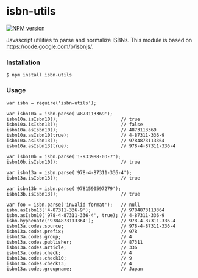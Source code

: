 # isbn-utils

[![NPM version](https://badge.fury.io/js/isbn-utils.svg)](http://badge.fury.io/js/isbn-utils)

Javascript utilities to parse and normalize ISBNs. This module is based on https://code.google.com/p/isbnjs/.

### Installation

```
$ npm install isbn-utils
```

### Usage

```
var isbn = require('isbn-utils');

var isbn10a = isbn.parse('4873113369');
isbn10a.isIsbn10();                       // true
isbn10a.isIsbn13();                       // false
isbn10a.asIsbn10();                       // 4873113369
isbn10a.asIsbn10(true);                   // 4-87311-336-9
isbn10a.asIsbn13();                       // 9784873113364
isbn10a.asIsbn13(true);                   // 978-4-87311-336-4

var isbn10b = isbn.parse('1-933988-03-7');
isbn10b.isIsbn10();                       // true

var isbn13a = isbn.parse('978-4-87311-336-4');
isbn13a.isIsbn13();                       // true

var isbn13b = isbn.parse('9781590597279');
isbn13b.isIsbn13();                       // true

var foo = isbn.parse('invalid format');   // null
isbn.asIsbn13('4-87311-336-9');           // 9784873113364
isbn.asIsbn10('978-4-87311-336-4', true); // 4-87311-336-9
isbn.hyphenate('9784873113364');          // 978-4-87311-336-4
isbn13a.codes.source;                     // 978-4-87311-336-4
isbn13a.codes.prefix;                     // 978
isbn13a.codes.group;                      // 4
isbn13a.codes.publisher;                  // 87311
isbn13a.codes.article;                    // 336
isbn13a.codes.check;                      // 4
isbn13a.codes.check10;                    // 9
isbn13a.codes.check13;                    // 4
isbn13a.codes.groupname;                  // Japan
```
